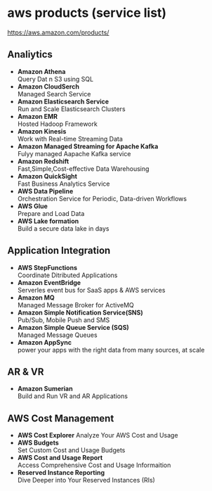 # aws products (service list)


https://aws.amazon.com/products/



Analiytics
--

- **Amazon Athena**  
Query Dat n S3 using SQL
- **Amazon CloudSerch**  
Managed Search Service
- **Amazon Elasticsearch Service**  
Run and Scale Elasticsearch Clusters
- **Amazon EMR**  
Hosted Hadoop Framework
- **Amazon Kinesis**  
Work with Real-time Streaming Data
- **Amazon Managed Streaming for Apache Kafka**  
Fulyy managed Aapache Kafka service
- **Amazon Redshift**  
Fast,Simple,Cost-effective Data Warehousing
- **Amazon QuickSight**  
Fast Business Analytics Service
- **AWS Data Pipeline**  
Orchestration Service for Periodic, Data-driven Workflows
- **AWS Glue**  
Prepare and Load Data
- **AWS Lake formation**  
Build a secure data lake in days


Application Integration
--

- **AWS StepFunctions**  
Coordinate Ditributed Applications
- **Amazon EventBridge**  
Serverles event bus for SaaS apps & AWS services
- **Amazon MQ**  
Managed Message Broker for ActiveMQ
- **Amazon Simple Notification Service(SNS)**  
Pub/Sub, Mobile Push and SMS
- **Amazon Simple Queue Service (SQS)**  
Managed Message Queues
- **Amazon AppSync**  
power your apps with the right data from many sources, at scale

AR & VR
--
- **Amazon Sumerian**  
Build and Run VR and AR Applications

AWS Cost Management
--
- **AWS Cost Explorer** 
Analyze Your AWS Cost and Usage
- **AWS Budgets**  
Set Custom Cost and Usage Budgets
- **AWS Cost and Usage Report**  
Access Comprehensive Cost and Usage Informaition
- **Reserved Instance Reporting**  
Dive Deeper into Your Reserved Instances (RIs)
